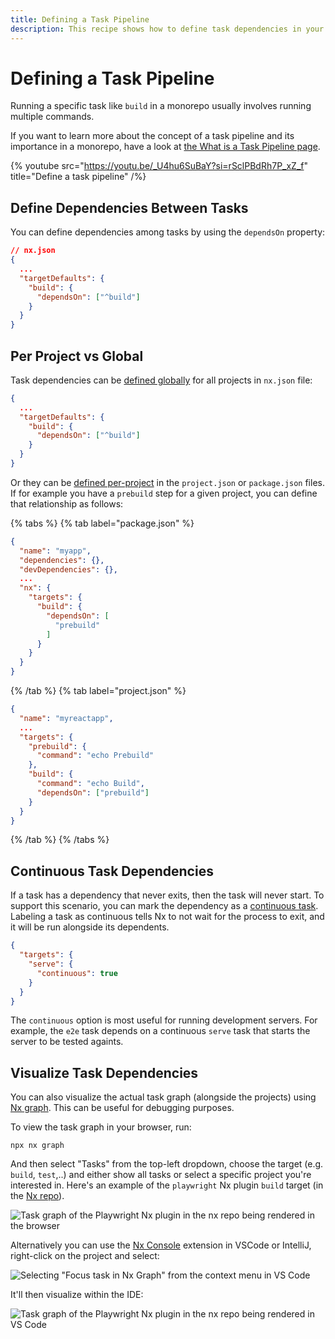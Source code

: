 ```yaml
---
title: Defining a Task Pipeline
description: This recipe shows how to define task dependencies in your Nx workspace
---
```


# Defining a Task Pipeline

Running a specific task like `build` in a monorepo usually involves running multiple commands.

If you want to learn more about the concept of a task pipeline and its importance in a monorepo, have a look at [the What is a Task Pipeline page](/concepts/task-pipeline-configuration).

{% youtube src="https://youtu.be/_U4hu6SuBaY?si=rSclPBdRh7P_xZ_f" title="Define a task pipeline" /%}

## Define Dependencies Between Tasks

You can define dependencies among tasks by using the `dependsOn` property:

```json
// nx.json
{
  ...
  "targetDefaults": {
    "build": {
      "dependsOn": ["^build"]
    }
  }
}
```

## Per Project vs Global

Task dependencies can be [defined globally](/reference/nx-json#target-defaults) for all projects in `nx.json` file:

```json {% fileName="nx.json"%}
{
  ...
  "targetDefaults": {
    "build": {
      "dependsOn": ["^build"]
    }
  }
}
```

Or they can be [defined per-project](/reference/project-configuration#dependson) in the `project.json` or `package.json` files. If for example you have a `prebuild` step for a given project, you can define that relationship as follows:

{% tabs %}
{% tab label="package.json" %}

```json {% fileName="apps/myapp/package.json"%}
{
  "name": "myapp",
  "dependencies": {},
  "devDependencies": {},
  ...
  "nx": {
    "targets": {
      "build": {
        "dependsOn": [
          "prebuild"
        ]
      }
    }
  }
}
```

{% /tab %}
{% tab label="project.json" %}

```json {% fileName="apps/myreactapp/project.json"%}
{
  "name": "myreactapp",
  ...
  "targets": {
    "prebuild": {
      "command": "echo Prebuild"
    },
    "build": {
      "command": "echo Build",
      "dependsOn": ["prebuild"]
    }
  }
}
```

{% /tab %}
{% /tabs %}

## Continuous Task Dependencies

If a task has a dependency that never exits, then the task will never start. To support this scenario, you can mark the dependency as a [continuous task](/reference/project-configuration#continuous). Labeling a task as continuous tells Nx to not wait for the process to exit, and it will be run alongside its dependents.

```json {% fileName="apps/myapp/project.json" %}
{
  "targets": {
    "serve": {
      "continuous": true
    }
  }
}
```

The `continuous` option is most useful for running development servers. For example, the `e2e` task depends on a continuous `serve` task that starts the server to be tested againts.

## Visualize Task Dependencies

You can also visualize the actual task graph (alongside the projects) using [Nx graph](/features/explore-graph). This can be useful for debugging purposes.

To view the task graph in your browser, run:

```shell
npx nx graph
```

And then select "Tasks" from the top-left dropdown, choose the target (e.g. `build`, `test`,..) and either show all tasks or select a specific project you're interested in. Here's an example of the `playwright` Nx plugin `build` target (in the [Nx repo](https://github.com/nrwl/nx)).

![Task graph of the Playwright Nx plugin in the nx repo being rendered in the browser](/shared/recipes/running-tasks/task-graph-playwright-nx.webp)

Alternatively you can use the [Nx Console](/getting-started/editor-setup) extension in VSCode or IntelliJ, right-click on the project and select:

![Selecting "Focus task in Nx Graph" from the context menu in VS Code](/shared/recipes/running-tasks/task-graph-context-menu.webp)

It'll then visualize within the IDE:

![Task graph of the Playwright Nx plugin in the nx repo being rendered in VS Code](/shared/recipes/running-tasks/task-graph-vscode.webp)
